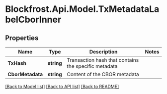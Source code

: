 # Blockfrost.Api.Model.TxMetadataLabelCborInner
## Properties

Name | Type | Description | Notes
------------ | ------------- | ------------- | -------------
**TxHash** | **string** | Transaction hash that contains the specific metadata | 
**CborMetadata** | **string** | Content of the CBOR metadata | 

[[Back to Model list]](../README.md#documentation-for-models) [[Back to API list]](../README.md#documentation-for-api-endpoints) [[Back to README]](../README.md)

